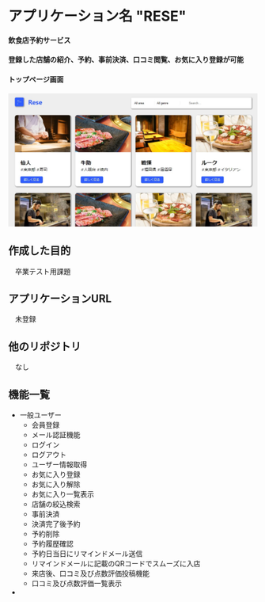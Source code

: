# アプリケーション名 "RESE" 
#### 飲食店予約サービス
#### 登録した店舗の紹介、予約、事前決済、口コミ閲覧、お気に入り登録が可能
#### トップページ画面
![RESE](./RESE.jpg)

## 作成した目的
　卒業テスト用課題

## アプリケーションURL
　未登録
 
## 他のリポジトリ
　なし
 
## 機能一覧
- 一般ユーザー
    - 会員登録
    - メール認証機能
    - ログイン
    - ログアウト
    - ユーザー情報取得
    - お気に入り登録
    - お気に入り解除
    - お気に入り一覧表示
    - 店舗の絞込検索
    - 事前決済
    - 決済完了後予約
    - 予約削除
    - 予約履歴確認
    - 予約日当日にリマインドメール送信
    - リマインドメールに記載のQRコードでスムーズに入店
    - 来店後、口コミ及び点数評価投稿機能
    - 口コミ及び点数評価一覧表示
 - 
 
 
